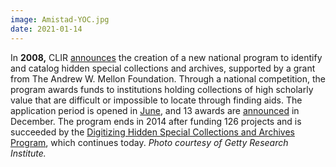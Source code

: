 ```yaml
---
image: Amistad-YOC.jpg
date: 2021-01-14
---
```


In **2008,** CLIR [announces](https://web.archive.org/web/20210130214829/https://www.clir.org/2008/03/mellon-grants-clir-4-27-million-for-program-to-catalog-hidden-collections/) the creation of a new national program to identify and catalog hidden special collections and archives, supported by a grant from The Andrew W. Mellon Foundation. Through a national competition, the program awards funds to institutions holding collections of high scholarly value that are difficult or impossible to locate through finding aids. The application period is opened in [June](https://web.archive.org/web/20210130214829/https://www.clir.org/2008/06/clir-requests-proposals-for-hidden-collections-grant/), and 13 awards are [announced](https://web.archive.org/web/20210130214829/https://www.clir.org/2008/12/clir-announces-hidden-collections-awards/) in December. The program ends in 2014 after funding 126 projects and is succeeded by the [Digitizing Hidden Special Collections and Archives Program](https://web.archive.org/web/20210130214829/https://www.clir.org/hiddencollections/), which continues today. _Photo courtesy of Getty Research Institute._